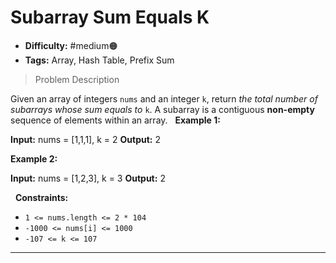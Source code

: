 # Subarray Sum Equals K

- **Difficulty:** #medium🟠   
- **Tags:** Array, Hash Table, Prefix Sum

>Problem Description

Given an array of integers `nums` and an integer `k`, return *the total number of subarrays whose sum equals to* `k`.
A subarray is a contiguous **non-empty** sequence of elements within an array.
 
**Example 1:**

**Input:** nums = [1,1,1], k = 2
**Output:** 2

**Example 2:**

**Input:** nums = [1,2,3], k = 3
**Output:** 2

 
**Constraints:**

- `1 <= nums.length <= 2 * 104`
- `-1000 <= nums[i] <= 1000`
- `-107 <= k <= 107`

---
